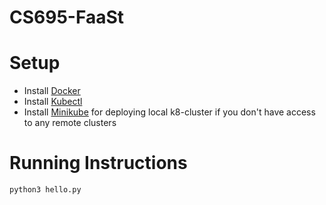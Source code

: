 # CS695-FaaSt
# Setup
 - Install [Docker](https://docs.docker.com/engine/install/)
- Install [Kubectl](https://kubernetes.io/docs/tasks/tools/install-kubectl-linux/)
- Install [Minikube](https://minikube.sigs.k8s.io/docs/start/) for deploying local k8-cluster if you don't have access to any remote clusters
# Running Instructions
 `python3 hello.py`
 


